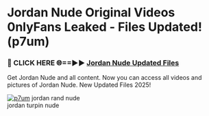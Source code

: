 # Jordan Nude Original Videos 0nlyFans Leaked - Files Updated! (p7um)

<h3>🔴 CLICK HERE 🌐==►► <a href="https://tinyurl.com/yc6ubb5a" rel="nofollow">Jordan Nude Updated Files</a></h3>

Get Jordan Nude and all content. Now you can access all videos and pictures of Jordan Nude. New Updated Files 2025!

[![p7um](https://i.imgur.com/7eu0CRL.gif)](https://tinyurl.com/yc6ubb5a)
jordan rand nude<br>
jordan turpin nude